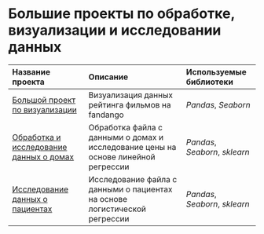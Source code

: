 # Большие проекты по обработке, визуализации и исследовании данных 

| Название проекта | Описание | Используемые библиотеки |
| :---------------------- | :---------------------- | :---------------------- |
| [Большой проект по визуализации](https://github.com/Nikita-Kos/Capstone-Project/tree/main/0.%20Project) | Визуализация данных рейтинга фильмов на fandango| *Pandas*, *Seaborn*|
| [Обработка и исследование данных о домах](https://github.com/Nikita-Kos/Capstone-Project/tree/main/1.%20Project) | Обработка файла с данными о домах и исследование цены на основе линейной регрессии| *Pandas*, *Seaborn*, *sklearn*| 
| [Исследование данных о пациентах](https://github.com/Nikita-Kos/Capstone-Project/tree/main/2.%20Project) | Исследование файла с данными о пациентах на основе логистической регрессии| *Pandas*, *Seaborn*, *sklearn*| 
